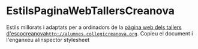 # EstilsPaginaWebTallersCreanova
Estils millorats i adaptats per a ordinadors de la [pàgina web dels tallers d'escocreanova`http://alumnes.collegicreanova.org`](http://alumnes.collegicreanova.org). Copieu el document i l'enganxeu alinspector stylesheet
